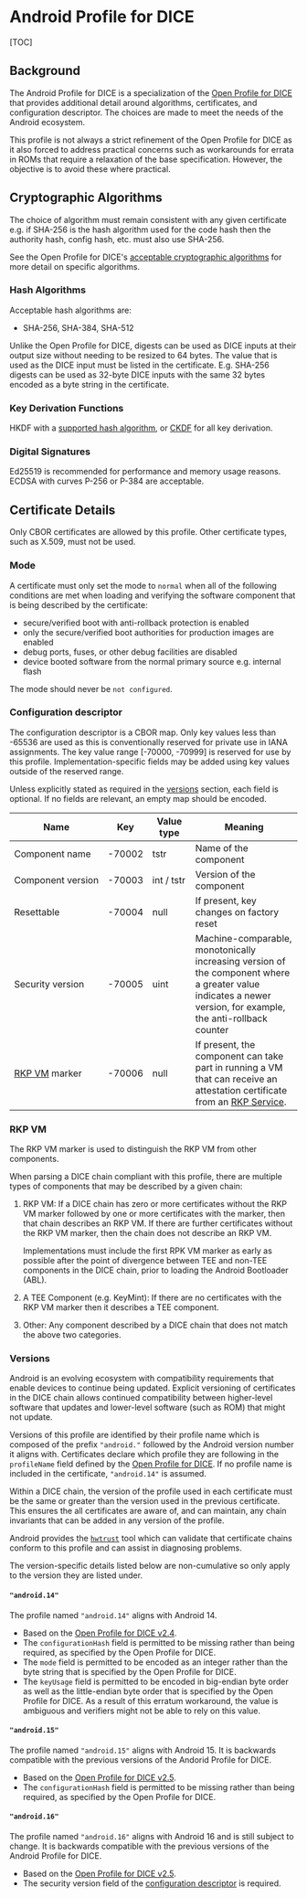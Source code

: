# Android Profile for DICE

[TOC]

## Background

The Android Profile for DICE is a specialization of the [Open Profile for
DICE](specification.md) that provides additional detail around algorithms,
certificates, and configuration descriptor. The choices are made to meet the
needs of the Android ecosystem.

This profile is not always a strict refinement of the Open Profile for DICE as
it also forced to address practical concerns such as workarounds for errata in
ROMs that require a relaxation of the base specification. However, the objective
is to avoid these where practical.

## Cryptographic Algorithms

The choice of algorithm must remain consistent with any given certificate e.g.
if SHA-256 is the hash algorithm used for the code hash then the authority hash,
config hash, etc. must also use SHA-256.

See the Open Profile for DICE's [acceptable cryptographic
algorithms](specification.md#acceptable-cryptographic-algorithms) for more
detail on specific algorithms.

### Hash Algorithms

Acceptable hash algorithms are:

*   SHA-256, SHA-384, SHA-512

Unlike the Open Profile for DICE, digests can be used as DICE inputs at their
output size without needing to be resized to 64 bytes. The value that is used as
the DICE input must be listed in the certificate. E.g. SHA-256 digests can be
used as 32-byte DICE inputs with the same 32 bytes encoded as a byte string in
the certificate.

### Key Derivation Functions

HKDF with a [supported hash algorithm](#hash-algorithms), or
[CKDF](https://datatracker.ietf.org/doc/html/draft-agl-ckdf-00) for all key
derivation.

### Digital Signatures

Ed25519 is recommended for performance and memory usage reasons. ECDSA with
curves P-256 or P-384 are acceptable.

## Certificate Details

Only CBOR certificates are allowed by this profile. Other certificate types,
such as X.509, must not be used.

### Mode

A certificate must only set the mode to `normal` when all of the following
conditions are met when loading and verifying the software component that is
being described by the certificate:

*   secure/verified boot with anti-rollback protection is enabled
*   only the secure/verified boot authorities for production images are enabled
*   debug ports, fuses, or other debug facilities are disabled
*   device booted software from the normal primary source e.g. internal flash

The mode should never be `not configured`.

### Configuration descriptor

The configuration descriptor is a CBOR map. Only key values less than -65536
are used as this is conventionally reserved for private use in IANA
assignments. The key value range \[-70000, -70999\] is reserved for use by this
profile. Implementation-specific fields may be added using key values outside
of the reserved range.

Unless explicitly stated as required in the [versions](#versions) section, each
field is optional. If no fields are relevant, an empty map should be encoded.

Name                   | Key    | Value type           | Meaning
---                    | ---    | ---                  | ---
Component&nbsp;name    | -70002 | tstr                 | Name of the component
Component&nbsp;version | -70003 | int&nbsp;/&nbsp;tstr | Version of the component
Resettable             | -70004 | null                 | If present, key changes on factory reset
Security&nbsp;version  | -70005 | uint                 | Machine-comparable, monotonically increasing version of the component where a greater value indicates a newer version, for example, the anti-rollback counter
[RKP&nbsp;VM][rkp-vm]&nbsp;marker | -70006 | null      | If present, the component can take part in running a VM that can receive an attestation certificate from an [RKP Service][rkp-service].

[rkp-vm]: https://android.googlesource.com/platform/packages/modules/Virtualization/+/main/service_vm/README.md#rkp-vm-remote-key-provisioning-virtual-machine
[rkp-service]: https://source.android.com/docs/core/ota/modular-system/remote-key-provisioning#stack-architecture

### RKP VM

The RKP VM marker is used to distinguish the RKP VM from other components.

When parsing a DICE chain compliant with this profile, there are multiple types
of components that may be described by a given chain:
1. RKP VM: If a DICE chain has zero or more certificates without the RKP VM
   marker followed by one or more certificates with the marker, then that chain
   describes an RKP VM. If there are further certificates without the RKP VM
   marker, then the chain does not describe an RKP VM.

   Implementations must include the first RPK VM marker as early as possible
   after the point of divergence between TEE and non-TEE components in the DICE
   chain, prior to loading the Android Bootloader (ABL).
2. A TEE Component (e.g. KeyMint): If there are no certificates with the RKP VM
   marker then it describes a TEE component.
3. Other: Any component described by a DICE chain that does not match the above
   two categories.

### Versions

Android is an evolving ecosystem with compatibility requirements that enable
devices to continue being updated. Explicit versioning of certificates in the
DICE chain allows continued compatibility between higher-level software that
updates and lower-level software (such as ROM) that might not update.

Versions of this profile are identified by their profile name which is composed
of the prefix `"android."` followed by the Android version number it aligns
with. Certificates declare which profile they are following in the `profileName`
field defined by the [Open Profile for DICE](specification.md). If no profile
name is included in the certificate, `"android.14"` is assumed.

Within a DICE chain, the version of the profile used in each certificate must
be the same or greater than the version used in the previous certificate. This
ensures the all certificates are aware of, and can maintain, any chain
invariants that can be added in any version of the profile.

Android provides the [`hwtrust`][hwtrust-tool] tool which can validate that
certificate chains conform to this profile and can assist in diagnosing
problems.

[hwtrust-tool]: https://cs.android.com/android/platform/superproject/main/+/main:tools/security/remote_provisioning/hwtrust/README.md

The version-specific details listed below are non-cumulative so only apply to
the version they are listed under.

#### `"android.14"`

The profile named `"android.14"` aligns with Android 14.

*   Based on the [Open Profile for DICE v2.4][open-dice-v2.4].
*   The `configurationHash` field is permitted to be missing rather than being
    required, as specified by the Open Profile for DICE.
*   The `mode` field is permitted to be encoded as an integer rather than the
    byte string that is specified by the Open Profile for DICE.
*   The `keyUsage` field is permitted to be encoded in big-endian byte order as
    well as the little-endian byte order that is specified by the Open Profile
    for DICE. As a result of this erratum workaround, the value is ambiguous and
    verifiers might not be able to rely on this value.

#### `"android.15"`

The profile named `"android.15"` aligns with Android 15. It is backwards
compatible with the previous versions of the Andorid Profile for DICE.

*   Based on the [Open Profile for DICE v2.5][open-dice-v2.5].
*   The `configurationHash` field is permitted to be missing rather than being
    required, as specified by the Open Profile for DICE.

#### `"android.16"`

The profile named `"android.16"` aligns with Android 16 and is still subject to
change. It is backwards compatible with the previous versions of the Android
Profile for DICE.

*   Based on the [Open Profile for DICE v2.5][open-dice-v2.5].
*   The security version field of the [configuration
    descriptor](#configuration-descriptor) is required.

[open-dice-v2.4]: https://pigweed.googlesource.com/open-dice/+/f9f454ae493bfe76ec2af8011eb7543c20c5ffc2/docs/specification.md
[open-dice-v2.5]: https://pigweed.googlesource.com/open-dice/+/0b5044098bf9b40128927d675dea4ec1fb75c510/docs/specification.md
